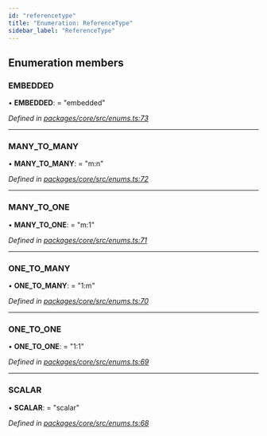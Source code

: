 ```yaml
---
id: "referencetype"
title: "Enumeration: ReferenceType"
sidebar_label: "ReferenceType"
---
```


## Enumeration members

### EMBEDDED

•  **EMBEDDED**:  = "embedded"

*Defined in [packages/core/src/enums.ts:73](https://github.com/mikro-orm/mikro-orm/blob/18b580bb42/packages/core/src/enums.ts#L73)*

___

### MANY\_TO\_MANY

•  **MANY\_TO\_MANY**:  = "m:n"

*Defined in [packages/core/src/enums.ts:72](https://github.com/mikro-orm/mikro-orm/blob/18b580bb42/packages/core/src/enums.ts#L72)*

___

### MANY\_TO\_ONE

•  **MANY\_TO\_ONE**:  = "m:1"

*Defined in [packages/core/src/enums.ts:71](https://github.com/mikro-orm/mikro-orm/blob/18b580bb42/packages/core/src/enums.ts#L71)*

___

### ONE\_TO\_MANY

•  **ONE\_TO\_MANY**:  = "1:m"

*Defined in [packages/core/src/enums.ts:70](https://github.com/mikro-orm/mikro-orm/blob/18b580bb42/packages/core/src/enums.ts#L70)*

___

### ONE\_TO\_ONE

•  **ONE\_TO\_ONE**:  = "1:1"

*Defined in [packages/core/src/enums.ts:69](https://github.com/mikro-orm/mikro-orm/blob/18b580bb42/packages/core/src/enums.ts#L69)*

___

### SCALAR

•  **SCALAR**:  = "scalar"

*Defined in [packages/core/src/enums.ts:68](https://github.com/mikro-orm/mikro-orm/blob/18b580bb42/packages/core/src/enums.ts#L68)*
